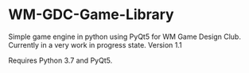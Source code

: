 # WM-GDC-Game-Library

Simple game engine in python using PyQt5 for WM Game Design Club.
Currently in a very work in progress state. 
Version 1.1

Requires Python 3.7 and PyQt5.
